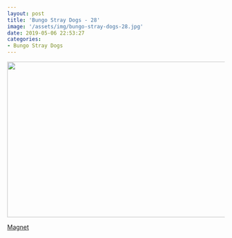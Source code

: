 ```yaml
---
layout: post
title: 'Bungo Stray Dogs - 28'
image: '/assets/img/bungo-stray-dogs-28.jpg'
date: 2019-05-06 22:53:27
categories:
- Bungo Stray Dogs
---
```


<img src='{{ page.image }}' alt='' width='640' height='360'>

<a href='magnet:?xt=urn:btih:d066ce8dc06c8299c38cc10a1579170a43fdb3fd&dn=%5BOmnivium-Owari%5D%20Bungo%20Stray%20Dogs%20-%2028%20%5BAE47C2CA%5D.mkv&tr=http%3A%2F%2Fnyaa.tracker.wf%3A7777%2Fannounce&tr=udp%3A%2F%2Fopen.stealth.si%3A80%2Fannounce&tr=udp%3A%2F%2Ftracker.opentrackr.org%3A1337%2Fannounce&tr=udp%3A%2F%2Ftracker.coppersurfer.tk%3A6969%2Fannounce&tr=udp%3A%2F%2Fexodus.desync.com%3A6969%2Fannounce'>Magnet</a>